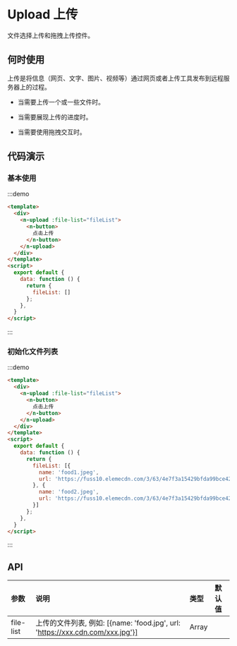 # Upload 上传
文件选择上传和拖拽上传控件。

## 何时使用
上传是将信息（网页、文字、图片、视频等）通过网页或者上传工具发布到远程服务器上的过程。

- 当需要上传一个或一些文件时。

- 当需要展现上传的进度时。

- 当需要使用拖拽交互时。

## 代码演示

### 基本使用

:::demo

```html
<template>
  <div>
    <n-upload :file-list="fileList">
      <n-button>
        点击上传
      </n-button>
    </n-upload>
  </div>
</template>
<script>
  export default {
    data: function () {
      return {
        fileList: []
      };
    },
  }
</script>
```
:::


### 初始化文件列表

:::demo

```html
<template>
  <div>
    <n-upload :file-list="fileList">
      <n-button>
        点击上传
      </n-button>
    </n-upload>
  </div>
</template>
<script>
  export default {
    data: function () {
      return {
        fileList: [{
          name: 'food1.jpeg',
          url: 'https://fuss10.elemecdn.com/3/63/4e7f3a15429bfda99bce42a18cdd1jpeg.jpeg'
        }, {
          name: 'food2.jpeg',
          url: 'https://fuss10.elemecdn.com/3/63/4e7f3a15429bfda99bce42a18cdd1jpeg.jpeg'
        }]
      };
    },
  }
</script>
```
:::

## API

| 参数 | 说明 | 类型 | 默认值 |
| :--- | :--- | :--- | :--- |
| file-list | 上传的文件列表, 例如: [{name: 'food.jpg', url: 'https://xxx.cdn.com/xxx.jpg'}] | Array | |